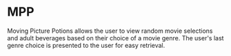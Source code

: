 # MPP

  Moving Picture Potions allows the user to view random movie selections and adult beverages based on their choice of a movie genre. The user's last genre choice is presented to the user for easy retrieval.
